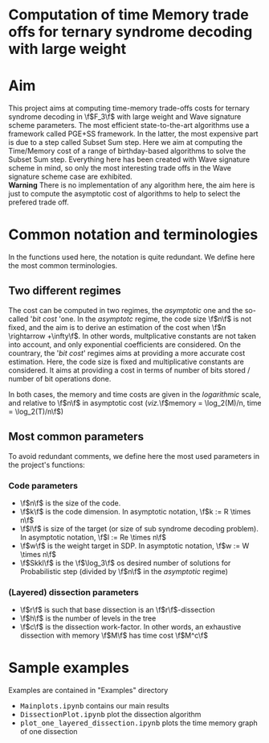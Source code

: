 # Computation of time Memory trade offs for ternary syndrome decoding with large weight 

# Aim
This project aims at computing time-memory trade-offs costs for ternary syndrome decoding in \f$F_3\f$ with large weight and Wave signature scheme parameters.
The most efficient state-to-the-art algorithms use a framework called PGE+SS framework. In the latter, the most expensive part is due to a step called Subset Sum step.
Here we aim at computing the Time/Memory cost of a range of birthday-based algorithms to solve the Subset Sum step.
Everything here has been created with Wave signature scheme in mind, so only the most interesting trade offs in the Wave signature scheme case are exhibited. <br />
**Warning** There is no implementation of any algorithm here, the aim here is just to compute the asymptotic cost of algorithms to help to select the prefered trade off.


# Common notation and terminologies

In the functions used here, the notation is quite redundant. We define here the most common terminologies.

## Two different regimes

The cost can be computed in two regimes, the *asymptotic* one and the so-called '*bit cost* 'one.
In the *asymptotc* regime, the code size \f$n\f$ is not fixed, and the aim is to derive an estimation of the cost when \f$n \rightarrow +\infty\f$.
In other words, multplicative constants are not taken into account, and only exponential coefficients are considered.
On the countrary, the '*bit cost*' regimes aims at providing a more accurate cost estimation. 
Here, the code size is fixed and multiplicative constants are considered. It aims at providing a cost in terms of number of bits stored / number of bit operations done.<br />

In both cases, the memory and time costs are given in the *logarithmic* scale, and relative to \f$n\f$ in asymptotic cost (*viz.*\f$memory = \log_2(M)/n, time = \log_2(T)/n\f$)

## Most common parameters

To avoid redundant comments, we define here the most used parameters in the project's functions:

### Code parameters
*  \f$n\f$ is the size of the code. 
*  \f$k\f$ is the code dimension. In asymptotic notation, \f$k := R \times n\f$
*  \f$l\f$ is size of the target (or size of sub syndrome decoding problem). In asymptotic notation, \f$l := Re \times n\f$
*  \f$w\f$ is the weight target in SDP. In asymptotic notation, \f$w := W \times n\f$
* \f$Skkl\f$ is the \f$\log_3\f$ os desired number of solutions for Probabilistic step (divided by \f$n\f$ in the  *asymptotic* regime)



### (Layered) dissection parameters
*  \f$r\f$ is such that base dissection is an \f$r\f$-dissection
* \f$h\f$ is the number of levels in the tree
* \f$c\f$ is the dissection work-factor. In other words, an exhaustive dissection with memory \f$M\f$ has time cost \f$M^c\f$


# Sample examples
Examples are contained in "Examples" directory 
*  <tt>Mainplots.ipynb</tt> contains our main results
*  <tt>DissectionPlot.ipynb</tt> plot the dissection algorithm
* <tt>plot_one_layered_dissection.ipynb</tt> plots the time memory graph of one dissection



